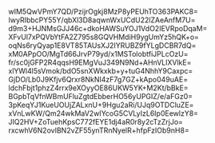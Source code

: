 wIM5QwVPmY7QD/PzijrOgkj8MzP8yPEUhTO363PAKC8=
IwyRIbbcPY55Y/qbXl3D8aqwnWxUCdU22lZAeAnfM7U=
d9m3+HJNMsGJJ46c+dkoHAWSuYOJ1VdO2IEVRpoDqaM=
XFvUl7xPQVbYtFA2Z795s8GQVHMdiH9ygUmYz5hQK+o=
oqNs6ryQyap1E8VT85TAUsXJ2IYRUBZ9fYLgDCBR7dQ=
xM0APpOO/MgTd66JrvP79yd/x1MSTolobtfiJPLcOzU=
fr/sc0jGFP2R4qqsH9EMgVuJ349N9Nd+AHnVLlXVlkE=
xlYWl4l5sVmok/bdO5snXWkxkb+y+tuG4NhhY9Caxpc=
GjDO/Lb0J9Kfjv6Qrxr8NkNI4zF7g7GZ+kApo049uAE=
ldchFbjt1phzZ4rrx9eXOyyOE86UKW5YK+M2Kt/bBkE=
BGpbTqVfnWBmUFluZgtdEbberHO56yUPGIZ/e/aFGz0=
3pKeqYJ1KueUOUjZALxnU+9Hgu2aRi/UJq9OTDCluZE=
xVnLwKW/Qm24wkMaV2wIYcoG5CVLyIzL6Ip0EewlzY8=
JIQ2HV+ZoTuehKpsC772fEYE1dj4aR0r8y2cTzZrjJo=
rxcwhV6N2ovIBN2vZF55ynTRnNyelR+hfpFzIOb9nH8=

